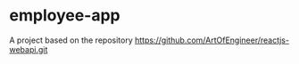 # employee-app

A project based on the repository https://github.com/ArtOfEngineer/reactjs-webapi.git

